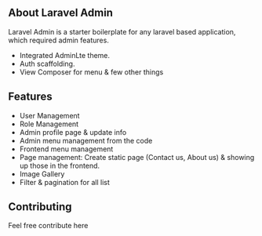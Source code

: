 ## About Laravel Admin

Laravel Admin is a starter boilerplate for any laravel based application, which required admin features.

- Integrated AdminLte theme.
- Auth scaffolding.
- View Composer for menu & few other things

## Features

- User Management
- Role Management 
- Admin profile page & update info
- Admin menu management from the code
- Frontend menu management
- Page management: Create static page (Contact us, About us) & showing up those in the frontend.
- Image Gallery
- Filter & pagination for all list 

## Contributing

Feel free contribute here
